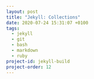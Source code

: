 ```yaml
---
layout: post
title: "Jekyll: Collections"
date: 2020-07-24 15:31:07 +0100
tags:
  - jekyll
  - git
  - bash
  - markdown
  - ruby
project-id: jekyll-build
project-order: 12
---
```

